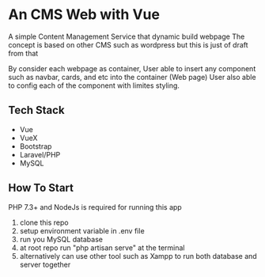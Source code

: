 # An CMS Web with Vue

A simple Content Management Service that dynamic build webpage
The concept is based on other CMS such as wordpress but this is just of draft from that

By consider each webpage as container,
User able to insert any component such as navbar, cards, and etc into the container (Web page)
User also able to config each of the component with limites styling.

## Tech Stack

-   Vue
-   VueX
-   Bootstrap
-   Laravel/PHP
-   MySQL

## How To Start

PHP 7.3+ and NodeJs is required for running this app

1. clone this repo
2. setup environment variable in .env file
3. run you MySQL database
4. at root repo run "php artisan serve" at the terminal
5. alternatively can use other tool such as Xampp to run both database and server together
